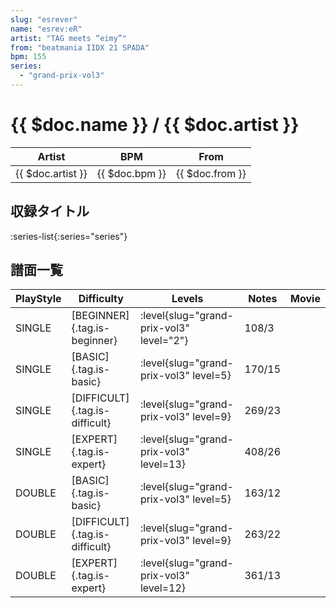 ```yaml
---
slug: "esrever"
name: "esrev:eR"
artist: "TAG meets “eimy”"
from: "beatmania IIDX 21 SPADA"
bpm: 155
series:
  - "grand-prix-vol3"
---
```


# {{ $doc.name }} / {{ $doc.artist }}

|Artist|BPM|From|
|------|---|----|
|{{ $doc.artist }}|{{ $doc.bpm }}|{{ $doc.from }}|

## 収録タイトル

:series-list{:series="series"}

## 譜面一覧

|PlayStyle|Difficulty|Levels|Notes|Movie|
|---------|----------|------|-----|-----|
|SINGLE|[BEGINNER]{.tag.is-beginner}|<div class="field is-grouped is-grouped-multiline"> :level{slug="grand-prix-vol3" level="2"}</div>|108/3||
|SINGLE|[BASIC]{.tag.is-basic}|<div class="field is-grouped is-grouped-multiline"> :level{slug="grand-prix-vol3" level=5}</div>|170/15||
|SINGLE|[DIFFICULT]{.tag.is-difficult}|<div class="field is-grouped is-grouped-multiline"> :level{slug="grand-prix-vol3" level=9}</div>|269/23||
|SINGLE|[EXPERT]{.tag.is-expert}|<div class="field is-grouped is-grouped-multiline"> :level{slug="grand-prix-vol3" level=13}</div>|408/26||
|DOUBLE|[BASIC]{.tag.is-basic}|<div class="field is-grouped is-grouped-multiline"> :level{slug="grand-prix-vol3" level=5}</div>|163/12||
|DOUBLE|[DIFFICULT]{.tag.is-difficult}|<div class="field is-grouped is-grouped-multiline"> :level{slug="grand-prix-vol3" level=9}</div>|263/22||
|DOUBLE|[EXPERT]{.tag.is-expert}|<div class="field is-grouped is-grouped-multiline"> :level{slug="grand-prix-vol3" level=12}</div>|361/13||
